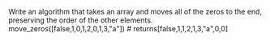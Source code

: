 Write an algorithm that takes an array and moves all of the zeros to the end, preserving the order of the other elements.
move_zeros([false,1,0,1,2,0,1,3,"a"]) # returns[false,1,1,2,1,3,"a",0,0]